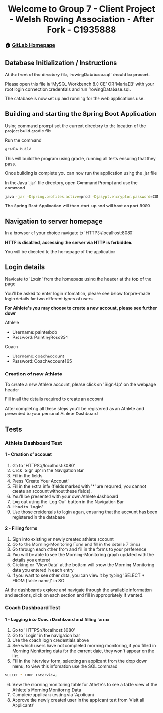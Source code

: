 <h1 align="center">Welcome to Group 7 - Client Project - Welsh Rowing Association - After Fork - C1935888</h1>
<p>
</p>

### 🏠 [GitLab Homepage](https://git.cardiff.ac.uk/c1935888/clientproject-group7-1935888-afterfork/)

## Database Initialization  / Instructions

At the front of the directory file, ‘rowingDatabase.sql’ should be present.

Please open this file in ‘MySQL Workbench 8.0 CE’ OR ‘MariaDB’ with your root login connection
credentials and run ‘rowingDatabase.sql’.

The database is now set up and running for the web applications use.

## Building and starting the Spring Boot Application

Using command prompt set the current directory to the location of the project build.gradle file

Run the command 

```sh
gradle build
```
This will build the program using gradle, running all tests ensuring that they pass.

Once buliding is complete you can now run the application using the .jar file

In the Java '.jar' file directory, open Command Prompt and use the command 

```sh
java -jar -Dspring.profiles.active=prod -Djasypt.encryptor.password=COMSC JAR_C1935888.jar
```

The Spring Boot Application will then start-up and will host on port 8080

## Navigation to server homepage

In a browser of your choice navigate to 'HTTPS:/localhost:8080'

**HTTP is disabled, accessing the server via HTTP is forbidden.**

You will be directed to the homepage of the application

## Login details

Navigate to 'Login' from the homepage using the header at the top of the page

You'll be asked to enter login infomation, please see below for pre-made login details for two different types of users

**For Athlete's you may choose to create a new account, please see further down**

Athlete
- Username: painterbob
- Password: PaintingRoss324

Coach
- Username: coachaccount
- Password: CoachAccount465

### Creation of new Athlete

To create a new Athlete account, please click on 'Sign-Up' on the webpage header

Fill in all the details required to create an account

After completing all these steps you'll be registered as an Athlete and presented to your personal Athlete Dashboard.

## Tests

### Athlete Dashboard Test

#### 1 - Creation of account

1. Go to 'HTTPS://localhost:8080'
2. Click 'Sign up' in the Navigation Bar
3. Fill in the fields
4. Press 'Create Your Account'
5. Fill in the extra info (fields marked with '*' are required, you cannot create an account without these fields).
6. You'll be presented with your own Athlete dashboard
7. Log out using the 'Log Out' button in the Navigation Bar
8. Head to 'Login'
9. Use those creidentals to login again, ensuring that the account has been registered in the database

#### 2 - Filling forms

1. Sign into existing or newly created athlete account
2. Go to the Morning-Monitoring Form and fill in the details 7 times
3. Go through each other from and fill in the forms to your preference
4. You will be able to see the Morning-Monitoring graph updated with the details you entered
5. Clicking on 'View Data' at the bottom will show the Morning Monitoring data you entered in each entry
6. If you want to see other data, you can view it by typing 'SELECT * FROM [table name]' in SQL

At the dashboards explore and navigate through the available information and sections, click on each
section and fill in appropriately if wanted.

### Coach Dashboard Test

#### 1 - Logging into Coach Dashboard and filling forms

1. Go to 'HTTPS://localhost:8080'
2. Go to 'Login' in the navigation bar
3. Use the coach login credentials above
4. See which users have not completed morning monitoring, if you filled in Morning Monitoring data for the current date, they won't appear on the list.
5. Fill in the interview form, selecting an applicant from the drop down menu, to view this infomation use the SQL command 
```sh
SELECT * FROM Interview;
```
6. View the morning monitoring table for Athete's to see a table view of the Athlete's Morning Monitoring Data
7. Complete applicant testing via 'Applicant
8. Approve the newly created user in the applicant test from 'Visit all Applicants'
